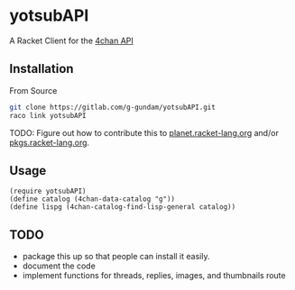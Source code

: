 # yotsubAPI

A Racket Client for the [4chan API](https://github.com/4chan/4chan-API)

## Installation

From Source

```sh
git clone https://gitlab.com/g-gundam/yotsubAPI.git
raco link yotsubAPI
```

TODO:  Figure out how to contribute this to [planet.racket-lang.org](http://planet.racket-lang.org)
and/or [pkgs.racket-lang.org](pkgs.racket-lang.org).

## Usage

```racket
(require yotsubAPI)
(define catalog (4chan-data-catalog "g"))
(define lispg (4chan-catalog-find-lisp-general catalog))
```

## TODO

- package this up so that people can install it easily.
- document the code
- implement functions for threads, replies, images, and thumbnails route
